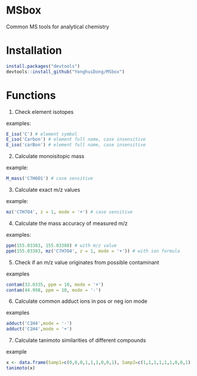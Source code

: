 # MSbox

Common MS tools for analytical chemistry

# Installation 

```r
install.packages("devtools")
devtools::install_github("YonghuiDong/MSbox") 
```

# Functions

1. Check element isotopes

examples:

```r
E_iso('C') # element symbol
E_iso('Carbon') # element full name, case insensitive
E_iso('carBon') # element full name, case insensitive
```

2. Calculate monoisitopic mass

example:

```r
M_mass('C7H6O1') # case sensitive
```

3. Calculate exact m/z values

example:

```r
mz('C7H7O4', z = 1, mode = '+') # case sensitive
```

4. Calculate the mass accuracy of measured m/z

examples:

```r
ppm(155.03383, 155.03388) # with m/z value
ppm(155.03383, mz('C7H7O4', z = 1, mode = '+')) # with ion formula
```

5. Check if an m/z value originates from possible contaminant

examples

```r
contam(33.0335, ppm = 10, mode = '+')
contam(44.998, ppm = 10, mode = '-')
```

6. Calculate common adduct ions in pos or neg ion mode

examples

```r
adduct('C1H4',mode = '-')
adduct('C1H4',mode = '+')
```

7. Calculate tanimoto similarities of different compounds

example

```r
x <- data.frame(Samp1=c(0,0,0,1,1,1,0,0,1), Samp2=c(1,1,1,1,1,1,0,0,1))
tanimoto(x)
```
